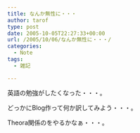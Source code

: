 ```yaml
---
title: なんか無性に・・・
author: tarof
type: post
date: 2005-10-05T22:27:33+00:00
url: /2005/10/06/なんか無性に・・・/
categories:
  - Note
tags:
  - 雑記

---
```

英語の勉強がしたくなった・・・。

どっかにBlog作って何か訳してみよう・・・。
  
Theora関係のをやるかなぁ・・・。